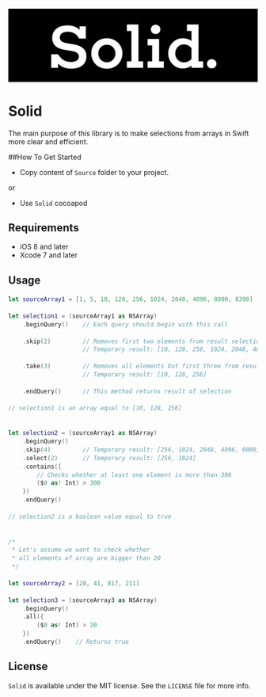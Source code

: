 <p align="center" >
<img src="https://github.com/igormatyushkin014/Solid/blob/master/Logo/logo-1024-300.png" alt="Solid" title="Solid">
</p>

# Solid

The main purpose of this library is to make selections from arrays in Swift more clear and efficient.

##How To Get Started

- Copy content of `Source` folder to your project.

or

- Use `Solid` cocoapod

## Requirements

* iOS 8 and later
* Xcode 7 and later

## Usage

```swift
let sourceArray1 = [1, 5, 10, 128, 256, 1024, 2048, 4096, 8000, 8390]

let selection1 = (sourceArray1 as NSArray)
    .beginQuery()    // Each query should begin with this call

    .skip(2)         // Removes first two elements from result selection
                     // Temporary result: [10, 128, 256, 1024, 2048, 4096, 8000, 8390]

    .take(3)         // Removes all elements but first three from result selection
                     // Temporary result: [10, 128, 256]

    .endQuery()      // This method returns result of selection

// selection1 is an array equal to [10, 128, 256]


let selection2 = (sourceArray1 as NSArray)
    .beginQuery()
    .skip(4)         // Temporary result: [256, 1024, 2048, 4096, 8000, 8390]
    .select(2)       // Temporary result: [256, 1024]
    .contains({
        // Checks whether at least one element is more than 300
        ($0 as! Int) > 300
    })
    .endQuery()

// selection2 is a boolean value equal to true


/*
 * Let's assume we want to check whether
 * all elements of array are bigger than 20
 */

let sourceArray2 = [28, 41, 817, 211]

let selection3 = (sourceArray3 as NSArray)
    .beginQuery()
    .all({
        ($0 as! Int) > 20
    })
    .endQuery()    // Returns true

```

## License

`Solid` is available under the MIT license. See the `LICENSE` file for more info.

